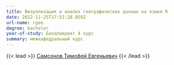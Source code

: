 ```yaml
---
title: Визуализация и анализ географических данных на языке R
date: 2022-11-25T17:51:28.059Z
url-name: rgeo
degree: bachelor
year-of-study: Бакалавриат 4 курс
summary: межкафедральный курс
---
```

{{< lead >}} [Самсонов Тимофей Евгеньевич](../../../about/staff/samsonov) {{< /lead >}}